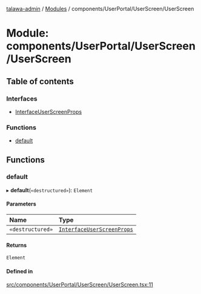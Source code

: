 [talawa-admin](../README.md) / [Modules](../modules.md) / components/UserPortal/UserScreen/UserScreen

# Module: components/UserPortal/UserScreen/UserScreen

## Table of contents

### Interfaces

- [InterfaceUserScreenProps](../interfaces/components_UserPortal_UserScreen_UserScreen.InterfaceUserScreenProps.md)

### Functions

- [default](components_UserPortal_UserScreen_UserScreen.md#default)

## Functions

### default

▸ **default**(`«destructured»`): `Element`

#### Parameters

| Name | Type |
| :------ | :------ |
| `«destructured»` | [`InterfaceUserScreenProps`](../interfaces/components_UserPortal_UserScreen_UserScreen.InterfaceUserScreenProps.md) |

#### Returns

`Element`

#### Defined in

[src/components/UserPortal/UserScreen/UserScreen.tsx:11](https://github.com/pateldivyesh1323/talawa-admin/blob/926c168/src/components/UserPortal/UserScreen/UserScreen.tsx#L11)
